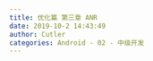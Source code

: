 ```yaml
---
title: 优化篇 第三章 ANR
date: 2019-10-2 14:43:49
author: Cutler
categories: Android - 02 - 中级开发
---
```


<br><br>